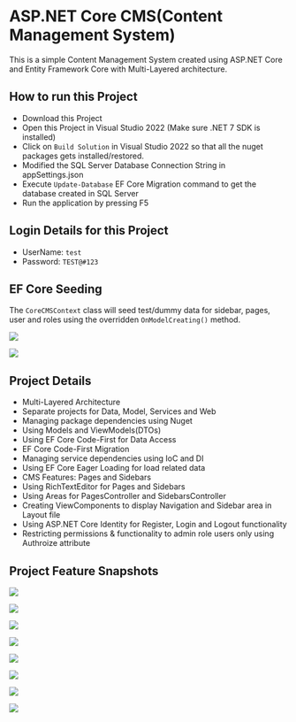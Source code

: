 # ASP.NET Core CMS(Content Management System)

This is a simple Content Management System created using ASP.NET Core and Entity Framework Core with Multi-Layered architecture.

## How to run this Project

- Download this Project
- Open this Project in Visual Studio 2022 (Make sure .NET 7 SDK is installed)
- Click on `Build Solution` in Visual Studio 2022 so that all the nuget packages gets installed/restored.
- Modified the SQL Server Database Connection String in appSettings.json
- Execute `Update-Database` EF Core Migration command to get the database created in SQL Server
- Run the application by pressing F5

## Login Details for this Project

- UserName: `test`
- Password: `TEST@#123`

## EF Core Seeding

The `CoreCMSContext` class will seed test/dummy data for sidebar, pages, user and roles using the overridden `OnModelCreating()` method.

![](https://i.imgur.com/EyjYLCg.jpeg)

![](https://i.imgur.com/kdmoLnr.jpeg)

## Project Details

- Multi-Layered Architecture
- Separate projects for Data, Model, Services and Web
- Managing package dependencies using Nuget
- Using Models and ViewModels(DTOs)
- Using EF Core Code-First for Data Access
- EF Core Code-First Migration
- Managing service dependencies using IoC and DI
- Using EF Core Eager Loading for load related data
- CMS Features: Pages and Sidebars
- Using RichTextEditor for Pages and Sidebars
- Using Areas for PagesController and SidebarsController
- Creating ViewComponents to display Navigation and Sidebar area in Layout file
- Using ASP.NET Core Identity for Register, Login and Logout functionality
- Restricting permissions & functionality to admin role users only using Authroize attribute

## Project Feature Snapshots

![](https://i.imgur.com/igOxvPF.jpeg)

![](https://i.imgur.com/cvSMtoe.jpeg)

![](https://i.imgur.com/wftkjxA.jpeg)

![](https://i.imgur.com/ucs0mnl.jpeg)

![](https://i.imgur.com/aKbXFGy.jpeg)

![](https://i.imgur.com/W9dC89c.jpeg)

![](https://i.imgur.com/r9lzkq2.jpeg)

![](https://i.imgur.com/fhgiUzy.jpeg)